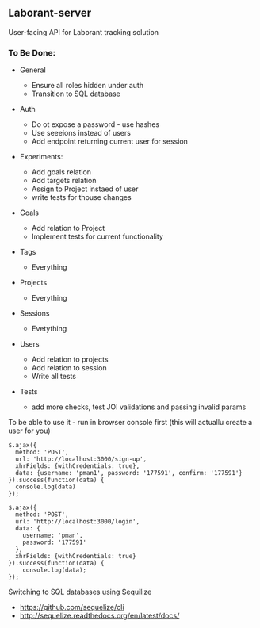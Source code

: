 ## Laborant-server

User-facing API for Laborant tracking solution

### To Be Done:

* General
  - Ensure all roles hidden under auth
  - Transition to SQL database

* Auth
  - Do ot expose a password - use hashes
  - Use seeeions instead of users
  - Add endpoint returning current user for session

* Experiments:
  - Add goals relation
  - Add targets relation
  - Assign to Project instaed of user
  - write tests for thouse changes

* Goals
  - Add relation to Project
  - Implement tests for current functionality

* Tags
  - Everything

* Projects
  - Everything

* Sessions
  - Evetything

* Users
  - Add relation to projects
  - Add relation to session
  - Write all tests

* Tests
  - add more checks, test JOI validations and passing invalid params


To be able to use it - run in browser console first (this will actuallu create a user for you)

```
$.ajax({
  method: 'POST',
  url: 'http://localhost:3000/sign-up',
  xhrFields: {withCredentials: true},
  data: {username: 'pman1', password: '177591', confirm: '177591'}
}).success(function(data) {
  console.log(data)
});

$.ajax({
  method: 'POST',
  url: 'http://localhost:3000/login',
  data: {
    username: 'pman',
    password: '177591'
  },
  xhrFields: {withCredentials: true}
}).success(function(data) {
    console.log(data);
});

```

Switching to SQL databases using Sequilize
* https://github.com/sequelize/cli
* http://sequelize.readthedocs.org/en/latest/docs/
